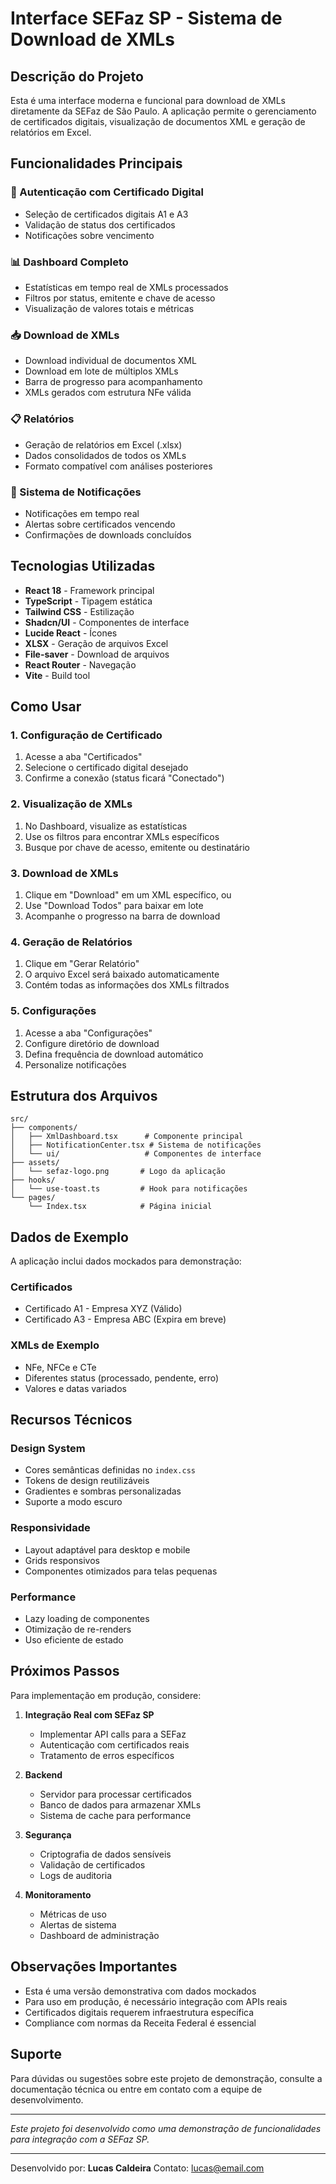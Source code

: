 # Interface SEFaz SP - Sistema de Download de XMLs

## Descrição do Projeto

Esta é uma interface moderna e funcional para download de XMLs diretamente da SEFaz de São Paulo. A aplicação permite o gerenciamento de certificados digitais, visualização de documentos XML e geração de relatórios em Excel.

## Funcionalidades Principais

### 🔐 Autenticação com Certificado Digital
- Seleção de certificados digitais A1 e A3
- Validação de status dos certificados
- Notificações sobre vencimento

### 📊 Dashboard Completo
- Estatísticas em tempo real de XMLs processados
- Filtros por status, emitente e chave de acesso
- Visualização de valores totais e métricas

### 📥 Download de XMLs
- Download individual de documentos XML
- Download em lote de múltiplos XMLs
- Barra de progresso para acompanhamento
- XMLs gerados com estrutura NFe válida

### 📋 Relatórios
- Geração de relatórios em Excel (.xlsx)
- Dados consolidados de todos os XMLs
- Formato compatível com análises posteriores

### 🔔 Sistema de Notificações
- Notificações em tempo real
- Alertas sobre certificados vencendo
- Confirmações de downloads concluídos

## Tecnologias Utilizadas

- **React 18** - Framework principal
- **TypeScript** - Tipagem estática
- **Tailwind CSS** - Estilização
- **Shadcn/UI** - Componentes de interface
- **Lucide React** - Ícones
- **XLSX** - Geração de arquivos Excel
- **File-saver** - Download de arquivos
- **React Router** - Navegação
- **Vite** - Build tool

## Como Usar

### 1. Configuração de Certificado
1. Acesse a aba "Certificados"
2. Selecione o certificado digital desejado
3. Confirme a conexão (status ficará "Conectado")

### 2. Visualização de XMLs
1. No Dashboard, visualize as estatísticas
2. Use os filtros para encontrar XMLs específicos
3. Busque por chave de acesso, emitente ou destinatário

### 3. Download de XMLs
1. Clique em "Download" em um XML específico, ou
2. Use "Download Todos" para baixar em lote
3. Acompanhe o progresso na barra de download

### 4. Geração de Relatórios
1. Clique em "Gerar Relatório"
2. O arquivo Excel será baixado automaticamente
3. Contém todas as informações dos XMLs filtrados

### 5. Configurações
1. Acesse a aba "Configurações"
2. Configure diretório de download
3. Defina frequência de download automático
4. Personalize notificações

## Estrutura dos Arquivos

```
src/
├── components/
│   ├── XmlDashboard.tsx      # Componente principal
│   ├── NotificationCenter.tsx # Sistema de notificações
│   └── ui/                   # Componentes de interface
├── assets/
│   └── sefaz-logo.png       # Logo da aplicação
├── hooks/
│   └── use-toast.ts         # Hook para notificações
└── pages/
    └── Index.tsx            # Página inicial
```

## Dados de Exemplo

A aplicação inclui dados mockados para demonstração:

### Certificados
- Certificado A1 - Empresa XYZ (Válido)
- Certificado A3 - Empresa ABC (Expira em breve)

### XMLs de Exemplo
- NFe, NFCe e CTe
- Diferentes status (processado, pendente, erro)
- Valores e datas variados

## Recursos Técnicos

### Design System
- Cores semânticas definidas no `index.css`
- Tokens de design reutilizáveis
- Gradientes e sombras personalizadas
- Suporte a modo escuro

### Responsividade
- Layout adaptável para desktop e mobile
- Grids responsivos
- Componentes otimizados para telas pequenas

### Performance
- Lazy loading de componentes
- Otimização de re-renders
- Uso eficiente de estado

## Próximos Passos

Para implementação em produção, considere:

1. **Integração Real com SEFaz SP**
   - Implementar API calls para a SEFaz
   - Autenticação com certificados reais
   - Tratamento de erros específicos

2. **Backend**
   - Servidor para processar certificados
   - Banco de dados para armazenar XMLs
   - Sistema de cache para performance

3. **Segurança**
   - Criptografia de dados sensíveis
   - Validação de certificados
   - Logs de auditoria

4. **Monitoramento**
   - Métricas de uso
   - Alertas de sistema
   - Dashboard de administração

## Observações Importantes

- Esta é uma versão demonstrativa com dados mockados
- Para uso em produção, é necessário integração com APIs reais
- Certificados digitais requerem infraestrutura específica
- Compliance com normas da Receita Federal é essencial

## Suporte

Para dúvidas ou sugestões sobre este projeto de demonstração, consulte a documentação técnica ou entre em contato com a equipe de desenvolvimento.

---

*Este projeto foi desenvolvido como uma demonstração de funcionalidades para integração com a SEFaz SP.*

---
Desenvolvido por: **Lucas Caldeira**
Contato: lucas@email.com
